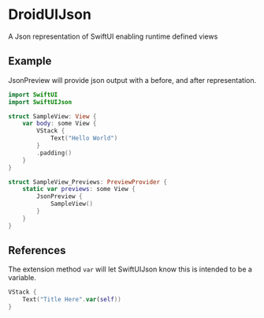 # DroidUIJson

A Json representation of SwiftUI enabling runtime defined views

## Example

JsonPreview will provide json output with a before, and after representation.

```swift
import SwiftUI
import SwiftUIJson

struct SampleView: View {
    var body: some View {
        VStack {
            Text("Hello World")
        }
        .padding()
    }
}

struct SampleView_Previews: PreviewProvider {
    static var previews: some View {
        JsonPreview {
            SampleView()
        }
    }
}
```

## References

The extension method `var` will let SwiftUIJson know this is intended to be a variable.

```swift
VStack {
    Text("Title Here".var(self))
}
```